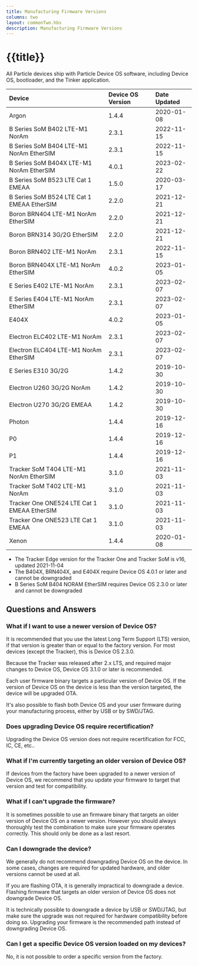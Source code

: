 ```yaml
---
title: Manufacturing Firmware Versions
columns: two
layout: commonTwo.hbs
description: Manufacturing Firmware Versions
---
```


# {{title}}

All Particle devices ship with Particle Device OS software, including Device OS, bootloader, and the Tinker application. 

| Device | Device OS Version | Date Updated |
| :--- | :--- | :--- |
| Argon | 1.4.4 | 2020-01-08 |
| B Series SoM B402 LTE-M1 NorAm | 2.3.1 | 2022-11-15 |
| B Series SoM B404 LTE-M1 NorAm EtherSIM | 2.3.1 | 2022-11-15 |
| B Series SoM B404X LTE-M1 NorAm EtherSIM | 4.0.1 | 2023-02-22 |
| B Series SoM B523 LTE Cat 1 EMEAA | 1.5.0 | 2020-03-17 |
| B Series SoM B524 LTE Cat 1 EMEAA EtherSIM | 2.2.0 | 2021-12-21 |
| Boron BRN404 LTE-M1 NorAm EtherSIM | 2.2.0 | 2021-12-21 |
| Boron BRN314 3G/2G EtherSIM | 2.2.0 | 2021-12-21 |
| Boron BRN402 LTE-M1 NorAm | 2.3.1 | 2022-11-15 |
| Boron BRN404X LTE-M1 NorAm EtherSIM | 4.0.2 | 2023-01-05 |
| E Series E402 LTE-M1 NorAm | 2.3.1 | 2023-02-07 |
| E Series E404 LTE-M1 NorAm EtherSIM | 2.3.1 | 2023-02-07 |
| E404X | 4.0.2 | 2023-01-05 |
| Electron ELC402 LTE-M1 NorAm | 2.3.1 | 2023-02-07 |
| Electron ELC404 LTE-M1 NorAm EtherSIM | 2.3.1 | 2023-02-07 |
| E Series E310 3G/2G | 1.4.2 | 2019-10-30 |
| Electron U260 3G/2G NorAm | 1.4.2 | 2019-10-30 |
| Electron U270 3G/2G EMEAA | 1.4.2 | 2019-10-30 |
| Photon | 1.4.4 | 2019-12-16 |
| P0 | 1.4.4 | 2019-12-16 |
| P1 | 1.4.4 | 2019-12-16 |
| Tracker SoM T404 LTE-M1 NorAm EtherSIM | 3.1.0 | 2021-11-03 |
| Tracker SoM T402 LTE-M1 NorAm | 3.1.0 | 2021-11-03 |
| Tracker One ONE524 LTE Cat 1 EMEAA EtherSIM | 3.1.0 | 2021-11-03 |
| Tracker One ONE523 LTE Cat 1 EMEAA | 3.1.0 | 2021-11-03 |
| Xenon | 1.4.4 | 2020-01-08 |

- The Tracker Edge version for the Tracker One and Tracker SoM is v16, updated 2021-11-04
- The B404X, BRN404X, and E404X require Device OS 4.0.1 or later and cannot be downgraded
- B Series SoM B404 NORAM EtherSIM requires Device OS 2.3.0 or later and cannot be downgraded


## Questions and Answers

### What if I want to use a newer version of Device OS?

It is recommended that you use the latest Long Term Support (LTS) version, if that version is greater than or equal to the factory version. For most devices (except the Tracker), this is Device OS 2.3.0.

Because the Tracker was released after 2.x LTS, and required major changes to Device OS, Device OS 3.1.0 or later is recommended.

Each user firmware binary targets a particular version of Device OS. If the version of Device OS on the device is less than the version targeted, the device will be upgraded OTA.

It's also possible to flash both Device OS and your user firmware during your manufacturing process, either by USB or by SWD/JTAG.

### Does upgrading Device OS require recertification?
 
Upgrading the Device OS version does not require recertification for FCC, IC, CE, etc..

### What if I'm currently targeting an older version of Device OS?

If devices from the factory have been upgraded to a newer version of Device OS, we recommend that you update your firmware to target that version and test for compatibility.

### What if I can't upgrade the firmware?

It is sometimes possible to use an firmware binary that targets an older version of Device OS on a newer version. However you should always thoroughly test the combination to make sure your firmware operates correctly. This should only be done as a last resort.

### Can I downgrade the device?

We generally do not recommend downgrading Device OS on the device. In some cases, changes are required for updated hardware, and older versions cannot be used at all.

If you are flashing OTA, it is generally impractical to downgrade a device. Flashing firmware that targets an older version of Device OS does not downgrade Device OS.

It is technically possible to downgrade a device by USB or SWD/JTAG, but make sure the upgrade was not required for hardware compatibility before doing so. Upgrading your firmware is the recommended path instead of downgrading Device OS.


### Can I get a specific Device OS version loaded on my devices?

No, it is not possible to order a specific version from the factory.

